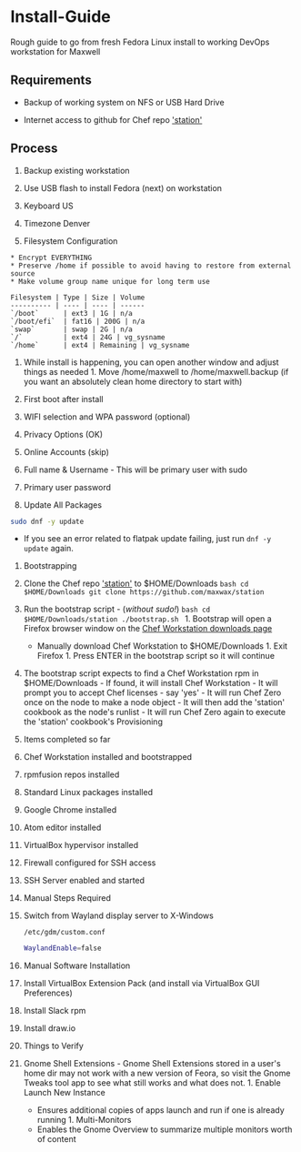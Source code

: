 # Install-Guide

Rough guide to go from fresh Fedora Linux install to working DevOps workstation for Maxwell

## Requirements

* Backup of working system on NFS or USB Hard Drive

* Internet access to github for Chef repo ['station'](https://github.com/maxwax/station)

## Process

1. Backup existing workstation

1. Use USB flash to install Fedora (next) on workstation
  1. Keyboard US
  1. Timezone Denver
  1. Filesystem Configuration

    * Encrypt EVERYTHING
    * Preserve /home if possible to avoid having to restore from external source
    * Make volume group name unique for long term use

    Filesystem | Type | Size | Volume
    ---------- | ---- | ---- | ------
    `/boot`      | ext3 | 1G | n/a
    `/boot/efi`  | fat16 | 200G | n/a
    `swap`       | swap | 2G | n/a
    `/`          | ext4 | 24G | vg_sysname
    `/home`      | ext4 | Remaining | vg_sysname
  1. While install is happening, you can open another window and adjust things as needed
    1. Move /home/maxwell to /home/maxwell.backup (if you want an absolutely clean home directory to start with)

1. First boot after install
  1. WIFI selection and WPA password (optional)
  1. Privacy Options (OK)
  1. Online Accounts (skip)
  1. Full name & Username - This will be primary user with sudo
  1. Primary user password

1. Update All Packages

  ```bash
  sudo dnf -y update
  ```
  * If you see an error related to flatpak update failing, just run `dnf -y update` again.

1. Bootstrapping
  1. Clone the Chef repo ['station'](https://github.com/maxwax/station) to $HOME/Downloads
    ```bash
    cd $HOME/Downloads
    git clone https://github.com/maxwax/station
    ```
  1. Run the bootstrap script - (*without sudo!*)
    ```bash
    cd $HOME/Downloads/station
    ./bootstrap.sh
    ```
    1. Bootstrap will open a Firefox browser window on the [Chef Workstation downloads page](https://downloads.chef.io/chef-workstation)
        - Manually download Chef Workstation to $HOME/Downloads
    1. Exit Firefox
    1. Press ENTER in the bootstrap script so it will continue

  1. The bootstrap script expects to find a Chef Workstation rpm in $HOME/Downloads
    - If found, it will install Chef Workstation
    - It will prompt you to accept Chef licenses - say 'yes'
    - It will run Chef Zero once on the node to make a node object
    - It will then add the 'station' cookbook as the node's runlist
    - It will run Chef Zero again to execute the 'station' cookbook's Provisioning

1. Items completed so far
  1. Chef Workstation installed and bootstrapped
  1. rpmfusion repos installed
  1. Standard Linux packages installed
  1. Google Chrome installed
  1. Atom editor installed
  1. VirtualBox hypervisor installed
  1. Firewall configured for SSH access
  1. SSH Server enabled and started

1. Manual Steps Required
  1. Switch from Wayland display server to X-Windows

      `/etc/gdm/custom.conf`
      ```bash
      WaylandEnable=false
      ```

1. Manual Software Installation
  1. Install VirtualBox Extension Pack (and install via VirtualBox GUI Preferences)
  1. Install Slack rpm
  1. Install draw.io

1. Things to Verify
  1. Gnome Shell Extensions
    - Gnome Shell Extensions stored in a user's home dir may not work with a new version of Feora, so visit the Gnome Tweaks tool app to see what still works and what does not.
    1. Enable Launch New Instance
      - Ensures additional copies of apps launch and run if one is already running
    1. Multi-Monitors
      - Enables the Gnome Overview to summarize multiple monitors worth of content
